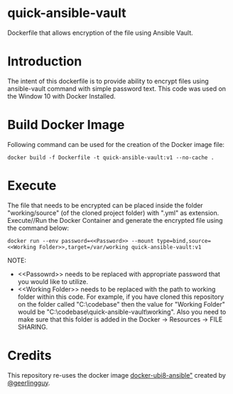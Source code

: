 # quick-ansible-vault
Dockerfile that allows encryption of the file using Ansible Vault. 

# Introduction
The intent of this dockerfile is to provide ability to encrypt files using ansible-vault command with simple password text. This code was used on the Window 10 with Docker Installed.

# Build Docker Image
Following command can be used for the creation of the Docker image file:
```
docker build -f Dockerfile -t quick-ansible-vault:v1 --no-cache .
```

# Execute
The file that needs to be encrypted can be placed inside the folder "working/source" (of the cloned project folder) with ".yml" as extension. Execute//Run the Docker Container and generate the encrypted file using the command below:
```
docker run --env password=<<Password>> --mount type=bind,source=<<Working Folder>>,target=/var/working quick-ansible-vault:v1
```
NOTE:
- &lt;&lt;Passowrd>> needs to be replaced with appropriate password that you would like to utilize.
- &lt;&lt;Working Folder>> needs to be replaced with the path to working folder within this code. For example, if you have cloned this repository on the folder called "C:\codebase" then the value for "Working Folder" would be "C:\codebase\quick-ansible-vault\working". Also you need to make sure that this folder is added in the Docker -> Resources -> FILE SHARING.

# Credits
This repository re-uses the docker image [docker-ubi8-ansible"](https://github.com/geerlingguy/docker-ubi8-ansible) created by [@geerlingguy](https://github.com/geerlingguy).
